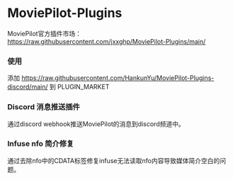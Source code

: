 # MoviePilot-Plugins
MoviePilot官方插件市场：https://raw.githubusercontent.com/jxxghp/MoviePilot-Plugins/main/

### 使用

添加 https://raw.githubusercontent.com/HankunYu/MoviePilot-Plugins-discord/main/ 到 PLUGIN_MARKET

### Discord 消息推送插件

通过discord webhook推送MoviePilot的消息到discord频道中。

### Infuse nfo 简介修复

通过去除nfo中的CDATA标签修复infuse无法读取nfo内容导致媒体简介空白的问题。